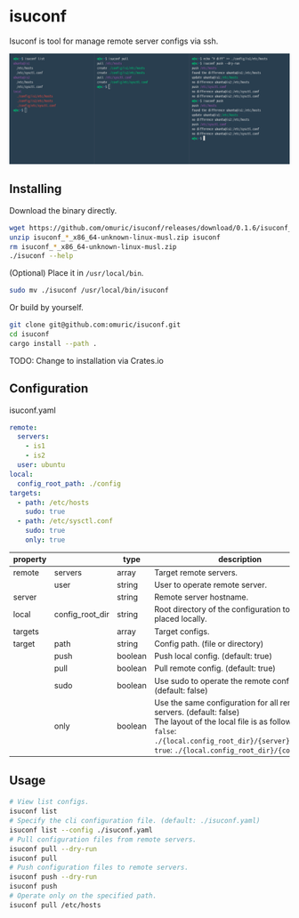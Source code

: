 # isuconf

Isuconf is tool for manage remote server configs via ssh.

![](.img/screenshot.png)

## Installing

Download the binary directly.

```bash
wget https://github.com/omuric/isuconf/releases/download/0.1.6/isuconf_0.1.6_x86_64-unknown-linux-musl.zip
unzip isuconf_*_x86_64-unknown-linux-musl.zip isuconf
rm isuconf_*_x86_64-unknown-linux-musl.zip
./isuconf --help
```

(Optional) Place it in `/usr/local/bin`.

```bash
sudo mv ./isuconf /usr/local/bin/isuconf
```

Or build by yourself.

```bash
git clone git@github.com:omuric/isuconf.git
cd isuconf
cargo install --path .
```

TODO: Change to installation via Crates.io

## Configuration

isuconf.yaml

```yml
remote:
  servers:
    - is1
    - is2
  user: ubuntu
local:
  config_root_path: ./config
targets:
  - path: /etc/hosts
    sudo: true
  - path: /etc/sysctl.conf
    sudo: true
    only: true

```
| property |                 | type    | description                                                                                                           | 
| -------  | --------------- | ------- | --------------------------------------------------------------------------------------------------------------------- | 
| remote   | servers         | array   | Target remote servers.                                                                                                | 
|          | user            | string  | User to operate remote server.                                                                                        | 
| server   |                 | string  | Remote server hostname.                                                                                               | 
| local    | config_root_dir | string  | Root directory of the configuration to be placed locally.                                                             | 
| targets  |                 | array   | Target configs.                                                                                                       | 
| target   | path            | string  | Config path. (file or directory)                                                                                      | 
|          | push            | boolean | Push local config. (default: true)                                                                                    |
|          | pull            | boolean | Pull remote config. (default: true)                                                                                   | 
|          | sudo            | boolean | Use sudo to operate the remote configuration. (default: false)                                                        | 
|          | only            | boolean | Use the same configuration for all remote servers. (default: false)<br>The layout of the local file is as follows.<br>`false`: `./{local.config_root_dir}/{server}/{config}`<br>`true`: `./{local.config_root_dir}/{config}` | 
## Usage

```bash
# View list configs.
isuconf list
# Specify the cli configuration file. (default: ./isuconf.yaml)
isuconf list --config ./isuconf.yaml
# Pull configuration files from remote servers.
isuconf pull --dry-run
isuconf pull
# Push configuration files to remote servers.
isuconf push --dry-run
isuconf push
# Operate only on the specified path.
isuconf pull /etc/hosts
```

